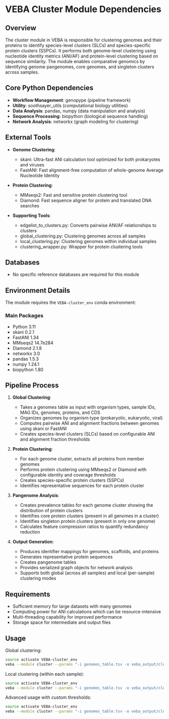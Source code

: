 # VEBA Cluster Module Dependencies

## Overview
The cluster module in VEBA is responsible for clustering genomes and their proteins to identify species-level clusters (SLCs) and species-specific protein clusters (SSPCs). It performs both genome-level clustering using nucleotide identity metrics (ANI/AF) and protein-level clustering based on sequence similarity. The module enables comparative genomics by identifying genome pangenomes, core genomes, and singleton clusters across samples.

## Core Python Dependencies
- **Workflow Management**: genopype (pipeline framework)
- **Utility**: soothsayer_utils (computational biology utilities)
- **Data Analysis**: pandas, numpy (data manipulation and analysis)
- **Sequence Processing**: biopython (biological sequence handling)
- **Network Analysis**: networkx (graph modeling for clustering)

## External Tools
- **Genome Clustering**:
  - skani: Ultra-fast ANI calculation tool optimized for both prokaryotes and viruses
  - FastANI: Fast alignment-free computation of whole-genome Average Nucleotide Identity
  
- **Protein Clustering**:
  - MMseqs2: Fast and sensitive protein clustering tool
  - Diamond: Fast sequence aligner for protein and translated DNA searches

- **Supporting Tools**:
  - edgelist_to_clusters.py: Converts pairwise ANI/AF relationships to clusters
  - global_clustering.py: Clustering genomes across all samples
  - local_clustering.py: Clustering genomes within individual samples
  - clustering_wrapper.py: Wrapper for protein clustering tools

## Databases
- No specific reference databases are required for this module

## Environment Details
The module requires the `VEBA-cluster_env` conda environment:

### Main Packages
- Python 3.11
- skani 0.2.1
- FastANI 1.34
- MMseqs2 14.7e284
- Diamond 2.1.8
- networkx 3.0
- pandas 1.5.3
- numpy 1.24.1
- biopython 1.80

## Pipeline Process
1. **Global Clustering**:
   - Takes a genomes table as input with organism types, sample IDs, MAG IDs, genomes, proteins, and CDS
   - Organizes genomes by organism type (prokaryotic, eukaryotic, viral)
   - Computes pairwise ANI and alignment fractions between genomes using skani or FastANI
   - Creates species-level clusters (SLCs) based on configurable ANI and alignment fraction thresholds
   
2. **Protein Clustering**:
   - For each genome cluster, extracts all proteins from member genomes
   - Performs protein clustering using MMseqs2 or Diamond with configurable identity and coverage thresholds
   - Creates species-specific protein clusters (SSPCs)
   - Identifies representative sequences for each protein cluster
   
3. **Pangenome Analysis**:
   - Creates prevalence tables for each genome cluster showing the distribution of protein clusters
   - Identifies core protein clusters (present in all genomes in a cluster)
   - Identifies singleton protein clusters (present in only one genome)
   - Calculates feature compression ratios to quantify redundancy reduction
   
4. **Output Generation**:
   - Produces identifier mappings for genomes, scaffolds, and proteins
   - Generates representative protein sequences
   - Creates pangenome tables
   - Provides serialized graph objects for network analysis
   - Supports both global (across all samples) and local (per-sample) clustering modes

## Requirements
- Sufficient memory for large datasets with many genomes
- Computing power for ANI calculations which can be resource-intensive
- Multi-threading capability for improved performance
- Storage space for intermediate and output files

## Usage
Global clustering:
```bash
source activate VEBA-cluster_env
veba --module cluster --params "-i genomes_table.tsv -o veba_output/cluster -p 16"
```

Local clustering (within each sample):
```bash
source activate VEBA-cluster_env
veba --module cluster --params "-i genomes_table.tsv -o veba_output/cluster -p 16 -l"
```

Advanced usage with custom thresholds:
```bash
source activate VEBA-cluster_env
veba --module cluster --params "-i genomes_table.tsv -o veba_output/cluster -p 16 -G skani -A 95.0 -F 50.0 -P mmseqs-cluster -t 50.0 -c 0.8"
```